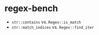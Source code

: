 # regex-bench

-   `str::contains` vs. `Regex::is_match`
-   `str::match_indices` vs. `Regex::find_iter`
